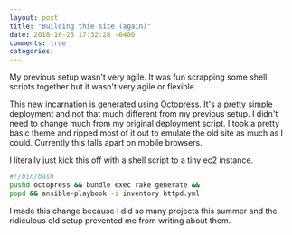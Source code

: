 ```yaml
---
layout: post
title: "Building thie site (again)"
date: 2018-10-25 17:32:28 -0400
comments: true
categories:
---
```

My previous setup wasn't very agile. It was fun scrapping some shell scripts together but it wasn't very agile or flexible.

This new incarnation is generated using [Octopress](http://octopress.org/). It's a pretty simple deployment and not that much different from my previous setup. I didn't need to change much from my original deployment script. I took a pretty basic theme and ripped most of it out to emulate the old site as much as I could. Currently this falls apart on mobile browsers.

I literally just kick this off with a shell script to a tiny ec2 instance.

<!-- more -->

``` bash deploy.sh
#!/bin/bash
pushd octopress && bundle exec rake generate &&
popd && ansible-playbook -i inventory httpd.yml
```

I made this change because I did so many projects this summer and the ridiculous old setup prevented me from writing about them.
